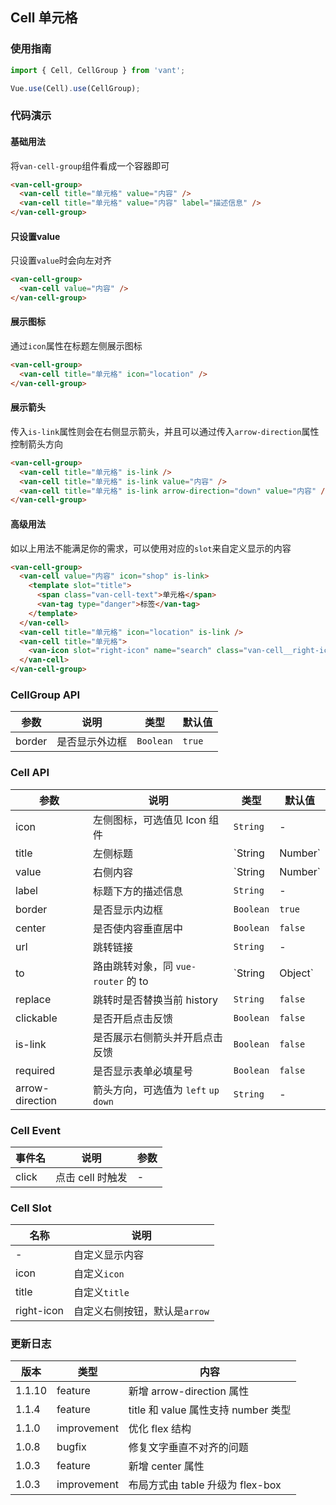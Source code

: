 ## Cell 单元格

### 使用指南
``` javascript
import { Cell, CellGroup } from 'vant';

Vue.use(Cell).use(CellGroup);
```

### 代码演示

#### 基础用法

将`van-cell-group`组件看成一个容器即可

```html
<van-cell-group>
  <van-cell title="单元格" value="内容" />
  <van-cell title="单元格" value="内容" label="描述信息" />
</van-cell-group>
```

#### 只设置value
只设置`value`时会向左对齐

```html
<van-cell-group>
  <van-cell value="内容" />
</van-cell-group>
```

#### 展示图标
通过`icon`属性在标题左侧展示图标

```html
<van-cell-group>
  <van-cell title="单元格" icon="location" />
</van-cell-group>
```


#### 展示箭头
传入`is-link`属性则会在右侧显示箭头，并且可以通过传入`arrow-direction`属性控制箭头方向

```html
<van-cell-group>
  <van-cell title="单元格" is-link />
  <van-cell title="单元格" is-link value="内容" />
  <van-cell title="单元格" is-link arrow-direction="down" value="内容" />
</van-cell-group>
```

#### 高级用法
如以上用法不能满足你的需求，可以使用对应的`slot`来自定义显示的内容

```html
<van-cell-group>
  <van-cell value="内容" icon="shop" is-link>
    <template slot="title">
      <span class="van-cell-text">单元格</span>
      <van-tag type="danger">标签</van-tag>
    </template>
  </van-cell>
  <van-cell title="单元格" icon="location" is-link />
  <van-cell title="单元格">
    <van-icon slot="right-icon" name="search" class="van-cell__right-icon" />
  </van-cell>
</van-cell-group>
```

### CellGroup API

| 参数 | 说明 | 类型 | 默认值 |
|-----------|-----------|-----------|-------------|
| border | 是否显示外边框 | `Boolean` | `true` |

### Cell API

| 参数 | 说明 | 类型 | 默认值 |
|-----------|-----------|-----------|-------------|
| icon | 左侧图标，可选值见 Icon 组件 | `String` | - |
| title | 左侧标题 | `String | Number` | - |
| value | 右侧内容 | `String | Number` | - |
| label | 标题下方的描述信息 | `String` | - |
| border | 是否显示内边框 | `Boolean` | `true` |
| center | 是否使内容垂直居中 | `Boolean` | `false` |
| url | 跳转链接 | `String` | - |
| to | 路由跳转对象，同 `vue-router` 的 to | `String | Object` | - |
| replace | 跳转时是否替换当前 history | `String` | `false` |
| clickable | 是否开启点击反馈 | `Boolean` | `false` |
| is-link | 是否展示右侧箭头并开启点击反馈 | `Boolean` | `false` |
| required | 是否显示表单必填星号 | `Boolean` | `false` |
| arrow-direction | 箭头方向，可选值为 `left` `up` `down` | `String` | - |

### Cell Event

| 事件名 | 说明 | 参数 |
|-----------|-----------|-----------|
| click | 点击 cell 时触发 | - |

### Cell Slot

| 名称 | 说明 |
|-----------|-----------|
| - | 自定义显示内容 |
| icon | 自定义`icon` |
| title | 自定义`title` |
| right-icon | 自定义右侧按钮，默认是`arrow` |

### 更新日志

| 版本 | 类型 | 内容 |
|-----------|-----------|-----------|
| 1.1.10 | feature | 新增 arrow-direction 属性
| 1.1.4 | feature | title 和 value 属性支持 number 类型
| 1.1.0 | improvement | 优化 flex 结构
| 1.0.8 | bugfix | 修复文字垂直不对齐的问题
| 1.0.3 | feature | 新增 center 属性
| 1.0.3 | improvement | 布局方式由 table 升级为 flex-box
